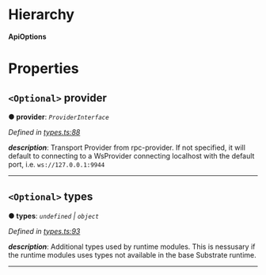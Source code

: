 

# Hierarchy

**ApiOptions**

# Properties

<a id="provider"></a>

## `<Optional>` provider

**● provider**: *`ProviderInterface`*

*Defined in [types.ts:88](https://github.com/polkadot-js/api/blob/e798df9/packages/api/src/types.ts#L88)*

*__description__*: Transport Provider from rpc-provider. If not specified, it will default to connecting to a WsProvider connecting localhost with the default port, i.e. `ws://127.0.0.1:9944`

___
<a id="types"></a>

## `<Optional>` types

**● types**: *`undefined` | `object`*

*Defined in [types.ts:93](https://github.com/polkadot-js/api/blob/e798df9/packages/api/src/types.ts#L93)*

*__description__*: Additional types used by runtime modules. This is nessusary if the runtime modules uses types not available in the base Substrate runtime.

___

